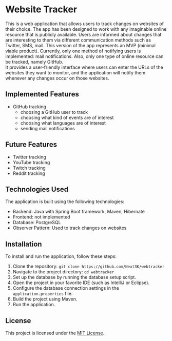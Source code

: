 Website Tracker
======================

This is a web application that allows users to track changes on websites of their choice.
The app has been designed to work with any imaginable online resource that is publicly available.
Users are informed about changes that are interesting to them via different communication methods such as 
Twitter, SMS, mail.
This version of the app represents an MVP (minimal viable product). Currently, only one method of notifying users is implemented: mail notifications. 
Also, only one type of online resource can be tracked, namely GitHub.     
It provides a user-friendly interface where users can enter the URLs of the websites they want to monitor, and the application will notify them whenever any changes occur on those websites.

Implemented Features
--------

-   GitHub tracking
    - choosing a GitHub user to track
    - choosing what kind of events are of interest
    - choosing what languages are of interest 
    - sending mail notifications 

Future Features
--------
-   Twitter tracking
-   YouTube tracking
-   Twitch tracking
-   Reddit tracking

Technologies Used
-----------------

The application is built using the following technologies:

-   Backend: Java with Spring Boot framework, Maven, Hibernate
-   Frontend: not implemented
-   Database: PostgreSQL
-   Observer Pattern: Used to track changes on websites

Installation
------------

To install and run the application, follow these steps:

1.  Clone the repository: `git clone https://github.com/Next3K/webtracker`
2.  Navigate to the project directory: `cd webtracker`
3.  Set up the database by running the database setup script.
4.  Open the project in your favorite IDE (such as IntelliJ or Eclipse).
5.  Configure the database connection settings in the `application.properties` file.
6.  Build the project using Maven.
7.  Run the application.


License
-------

This project is licensed under the [MIT License](https://github.com/Next3K/webtracker).